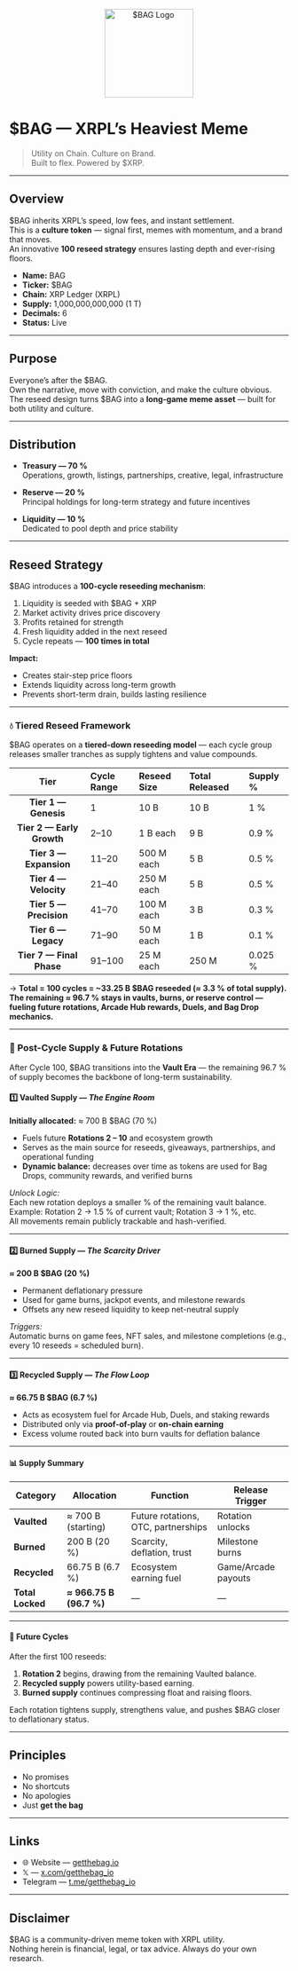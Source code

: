 <p align="center">
  <img src="https://getthebag.io/logo.png" alt="$BAG Logo" width="160"/>
</p>

# $BAG — XRPL’s Heaviest Meme

> Utility on Chain. Culture on Brand.  
> Built to flex. Powered by $XRP.

---

## Overview
$BAG inherits XRPL’s speed, low fees, and instant settlement.  
This is a **culture token** — signal first, memes with momentum, and a brand that moves.  
An innovative **100 reseed strategy** ensures lasting depth and ever-rising floors.  

- **Name:** BAG  
- **Ticker:** $BAG  
- **Chain:** XRP Ledger (XRPL)  
- **Supply:** 1,000,000,000,000 (1 T)  
- **Decimals:** 6  
- **Status:** Live  

---

## Purpose
Everyone’s after the $BAG.  
Own the narrative, move with conviction, and make the culture obvious.  
The reseed design turns $BAG into a **long-game meme asset** — built for both utility and culture.  

---

## Distribution
- **Treasury — 70 %**  
  Operations, growth, listings, partnerships, creative, legal, infrastructure  

- **Reserve — 20 %**  
  Principal holdings for long-term strategy and future incentives  

- **Liquidity — 10 %**  
  Dedicated to pool depth and price stability  

---

## Reseed Strategy
$BAG introduces a **100-cycle reseeding mechanism**:  

1. Liquidity is seeded with $BAG + XRP  
2. Market activity drives price discovery  
3. Profits retained for strength  
4. Fresh liquidity added in the next reseed  
5. Cycle repeats — **100 times in total**  

**Impact:**  
- Creates stair-step price floors  
- Extends liquidity across long-term growth  
- Prevents short-term drain, builds lasting resilience  

---

### 💧 Tiered Reseed Framework  
$BAG operates on a **tiered-down reseeding model** — each cycle group releases smaller tranches as supply tightens and value compounds.  

| Tier | Cycle Range | Reseed Size | Total Released | Supply % |
|:----:|:-------------|:------------|:----------------|:----------|
| **Tier 1 — Genesis** | 1 | 10 B | 10 B | 1 % |
| **Tier 2 — Early Growth** | 2–10 | 1 B each | 9 B | 0.9 % |
| **Tier 3 — Expansion** | 11–20 | 500 M each | 5 B | 0.5 % |
| **Tier 4 — Velocity** | 21–40 | 250 M each | 5 B | 0.5 % |
| **Tier 5 — Precision** | 41–70 | 100 M each | 3 B | 0.3 % |
| **Tier 6 — Legacy** | 71–90 | 50 M each | 1 B | 0.1 % |
| **Tier 7 — Final Phase** | 91–100 | 25 M each | 250 M | 0.025 % |

→ **Total = 100 cycles = ~33.25 B $BAG reseeded (≈ 3.3 % of total supply).**  
**The remaining ≈ 96.7 % stays in vaults, burns, or reserve control — fueling future rotations, Arcade Hub rewards, Duels, and Bag Drop mechanics.**

---

### 🏦 Post-Cycle Supply & Future Rotations  
After Cycle 100, $BAG transitions into the **Vault Era** — the remaining 96.7 % of supply becomes the backbone of long-term sustainability.  

#### 1️⃣ Vaulted Supply — *The Engine Room*  
**Initially allocated:** ≈ 700 B $BAG (70 %)  

- Fuels future **Rotations 2 – 10** and ecosystem growth  
- Serves as the main source for reseeds, giveaways, partnerships, and operational funding  
- **Dynamic balance:** decreases over time as tokens are used for Bag Drops, community rewards, and verified burns  

*Unlock Logic:*  
Each new rotation deploys a smaller % of the remaining vault balance.  
Example: Rotation 2 → 1.5 % of current vault; Rotation 3 → 1 %, etc.  
All movements remain publicly trackable and hash-verified.  

---

#### 2️⃣ Burned Supply — *The Scarcity Driver*  
**≈ 200 B $BAG (20 %)**  
- Permanent deflationary pressure  
- Used for game burns, jackpot events, and milestone rewards  
- Offsets any new reseed liquidity to keep net-neutral supply  

*Triggers:*  
Automatic burns on game fees, NFT sales, and milestone completions (e.g., every 10 reseeds = scheduled burn).  

---

#### 3️⃣ Recycled Supply — *The Flow Loop*  
**≈ 66.75 B $BAG (6.7 %)**  
- Acts as ecosystem fuel for Arcade Hub, Duels, and staking rewards  
- Distributed only via **proof-of-play** or **on-chain earning**  
- Excess volume routed back into burn vaults for deflation balance  

---

#### 📊 Supply Summary  

| Category | Allocation | Function | Release Trigger |
|-----------|-------------|-----------|------------------|
| **Vaulted** | ≈ 700 B (starting) | Future rotations, OTC, partnerships | Rotation unlocks |
| **Burned** | 200 B (20 %) | Scarcity, deflation, trust | Milestone burns |
| **Recycled** | 66.75 B (6.7 %) | Ecosystem earning fuel | Game/Arcade payouts |
| **Total Locked** | **≈ 966.75 B (96.7 %)** | — | — |

---

#### 🚀 Future Cycles  
After the first 100 reseeds:  
1. **Rotation 2** begins, drawing from the remaining Vaulted balance.  
2. **Recycled supply** powers utility-based earning.  
3. **Burned supply** continues compressing float and raising floors.  

Each rotation tightens supply, strengthens value, and pushes $BAG closer to deflationary status.  

---

## Principles
- No promises  
- No shortcuts  
- No apologies  
- Just **get the bag**

---

## Links
- 🌐 Website — [getthebag.io](https://getthebag.io)  
- 𝕏 — [x.com/getthebag_io](https://x.com/getthebag_io)  
- Telegram — [t.me/getthebag_io](https://t.me/getthebag_io)  

---

## Disclaimer
$BAG is a community-driven meme token with XRPL utility.  
Nothing herein is financial, legal, or tax advice. Always do your own research.
